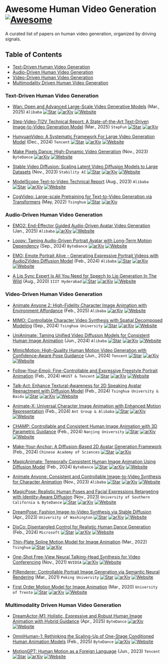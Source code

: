 # Awesome Human Video Generation [![Awesome](https://awesome.re/badge.svg)](https://awesome.re)

A curated list of papers on human video generation, organized by driving signals.

## Table of Contents

- [Text-Driven Human Video Generation](#text-driven-human-video-generation)
- [Audio-Driven Human Video Generation](#audio-driven-human-video-generation)
- [Video-Driven Human Video Generation](#video-driven-human-video-generation)
- [Multimodality Driven Human Video Generation](#multimodality-driven-human-video-generation)

### Text-Driven Human Video Generation

- [Wan: Open and Advanced Large-Scale Video Generative Models](https://arxiv.org/abs/2503.20314) (Mar., 2025) `Alibaba` [![Star](https://img.shields.io/github/stars/Wan-Video/Wan2.1.svg?style=social&label=Star)](https://github.com/Wan-Video/Wan2.1) [![arXiv](https://img.shields.io/badge/arXiv-b31b1b.svg)](https://arxiv.org/abs/2503.20314) [![Website](https://img.shields.io/badge/website-598BFF)](https://wan.video/)

- [Step-Video-TI2V Technical Report: A State-of-the-Art Text-Driven Image-to-Video Generation Model](https://arxiv.org/abs/2503.11251) (Mar., 2025) `StepFun` [![Star](https://img.shields.io/github/stars/stepfun-ai/Step-Video-TI2V.svg?style=social&label=Star)](https://github.com/stepfun-ai/Step-Video-TI2V) [![arXiv](https://img.shields.io/badge/arXiv-b31b1b.svg)](https://arxiv.org/abs/2503.11251)

- [HunyuanVideo: A Systematic Framework For Large Video Generation Model](https://arxiv.org/abs/2412.03603) (Dec., 2024) `Tencent` [![Star](https://img.shields.io/github/stars/Tencent/HunyuanVideo.svg?style=social&label=Star)](https://github.com/Tencent/HunyuanVideo) [![arXiv](https://img.shields.io/badge/arXiv-b31b1b.svg)](https://arxiv.org/abs/2412.03603) [![Website](https://img.shields.io/badge/website-598BFF)](https://aivideo.hunyuan.tencent.com/)

- [Make Pixels Dance: High-Dynamic Video Generation](https://arxiv.org/abs/2311.10982) (Nov., 2023) `ByteDance` [![arXiv](https://img.shields.io/badge/arXiv-b31b1b.svg)](https://arxiv.org/abs/2311.10982) [![Website](https://img.shields.io/badge/website-598BFF)](https://makepixelsdance.github.io/)

- [Stable Video Diffusion: Scaling Latent Video Diffusion Models to Large Datasets](https://arxiv.org/abs/2311.15127) (Nov., 2023) `Stability AI` [![Star](https://img.shields.io/github/stars/Stability-AI/generative-models.svg?style=social&label=Star)](https://github.com/Stability-AI/generative-models) [![arXiv](https://img.shields.io/badge/arXiv-b31b1b.svg)](https://arxiv.org/abs/2311.15127) [![Website](https://img.shields.io/badge/website-598BFF)](https://stability.ai/research/stable-video-diffusion-scaling-latent-video-diffusion-models-to-large-datasets)

- [ModelScope Text-to-Video Technical Report](https://arxiv.org/abs/2308.06571) (Aug., 2023) `Alibaba` [![Star](https://img.shields.io/github/stars/modelscope/modelscope.svg?style=social&label=Star)](https://github.com/modelscope/modelscope) [![arXiv](https://img.shields.io/badge/arXiv-b31b1b.svg)](https://arxiv.org/abs/2308.06571) [![Website](https://img.shields.io/badge/website-598BFF)](https://modelscope.cn/models/damo/text-to-video-synthesis/summary)

- [CogVideo: Large-scale Pretraining for Text-to-Video Generation via Transformers](https://arxiv.org/abs/2205.15868) (May, 2022) `Tsinghua` [![Star](https://img.shields.io/github/stars/THUDM/CogVideo.svg?style=social&label=Star)](https://github.com/THUDM/CogVideo) [![arXiv](https://img.shields.io/badge/arXiv-b31b1b.svg)](https://arxiv.org/abs/2205.15868)

### Audio-Driven Human Video Generation


- [EMO2: End-Effector Guided Audio-Driven Avatar Video Generation](https://arxiv.org/abs/2501.10687) (Jan., 2025) `Alibaba` [![arXiv](https://img.shields.io/badge/arXiv-b31b1b.svg)](https://arxiv.org/abs/2501.10687) [![Website](https://img.shields.io/badge/website-598BFF)](https://humanaigc.github.io/emote-portrait-alive-2/)

- [Loopy: Taming Audio-Driven Portrait Avatar with Long-Term Motion Dependency](https://arxiv.org/abs/2409.02634) (Sep., 2024) `ByteDance` [![arXiv](https://img.shields.io/badge/arXiv-b31b1b.svg)](https://arxiv.org/abs/2409.02634) [![Website](https://img.shields.io/badge/website-598BFF)](https://loopyavatar.github.io/)

- [EMO: Emote Portrait Alive - Generating Expressive Portrait Videos with Audio2Video Diffusion Model](https://arxiv.org/abs/2402.17485) (Feb., 2024) `Alibaba` [![Star](https://img.shields.io/github/stars/HumanAIGC/EMO.svg?style=social&label=Star)](https://github.com/HumanAIGC/EMO) [![arXiv](https://img.shields.io/badge/arXiv-b31b1b.svg)](https://arxiv.org/abs/2402.17485) [![Website](https://img.shields.io/badge/website-598BFF)](https://humanaigc.github.io/emote-portrait-alive/)

- [A Lip Sync Expert Is All You Need for Speech to Lip Generation In The Wild](https://arxiv.org/abs/2008.10010) (Aug., 2020) `IIIT Hyderabad` [![Star](https://img.shields.io/github/stars/Rudrabha/Wav2Lip.svg?style=social&label=Star)](https://github.com/Rudrabha/Wav2Lip) [![arXiv](https://img.shields.io/badge/arXiv-b31b1b.svg)](https://arxiv.org/abs/2008.10010) [![Website](https://img.shields.io/badge/website-598BFF)](https://sync.so/)

### Video-Driven Human Video Generation

- [Animate Anyone 2: High-Fidelity Character Image Animation with Environment Affordance](https://arxiv.org/abs/2502.06145) (Feb., 2025) `Alibaba` [![arXiv](https://img.shields.io/badge/arXiv-b31b1b.svg)](https://arxiv.org/abs/2502.06145) [![Website](https://img.shields.io/badge/website-598BFF)](https://humanaigc.github.io/animate-anyone-2/)

- [MIMO: Controllable Character Video Synthesis with Spatial Decomposed Modeling](https://arxiv.org/abs/2409.16160) (Sep., 2024) `Tsinghua University` [![Star](https://img.shields.io/github/stars/menyifang/MIMO.svg?style=social&label=Star)](https://github.com/menyifang/MIMO) [![arXiv](https://img.shields.io/badge/arXiv-b31b1b.svg)](https://arxiv.org/abs/2409.16160) [![Website](https://img.shields.io/badge/website-598BFF)](https://menyifang.github.io/projects/MIMO/index.html)

- [UniAnimate: Taming Unified Video Diffusion Models for Consistent Human Image Animation](https://arxiv.org/abs/2406.01188) (Jun., 2024) `Alibaba` [![Star](https://img.shields.io/github/stars/ali-vilab/UniAnimate.svg?style=social&label=Star)](https://github.com/ali-vilab/UniAnimate) [![arXiv](https://img.shields.io/badge/arXiv-b31b1b.svg)](https://arxiv.org/abs/2406.01188) [![Website](https://img.shields.io/badge/website-598BFF)](https://unianimate.github.io/)

- [MimicMotion: High-Quality Human Motion Video Generation with Confidence-Aware Pose Guidance](https://arxiv.org/abs/2406.19680) (Jun., 2024) `Tencent` [![Star](https://img.shields.io/github/stars/tencent/MimicMotion.svg?style=social&label=Star)](https://github.com/tencent/MimicMotion) [![arXiv](https://img.shields.io/badge/arXiv-b31b1b.svg)](https://arxiv.org/abs/2406.19680) [![Website](https://img.shields.io/badge/website-598BFF)](https://tencent.github.io/MimicMotion/)

- [Follow-Your-Emoji: Fine-Controllable and Expressive Freestyle Portrait Animation](https://arxiv.org/abs/2406.01900) (Feb., 2024) `HKUST & Tencent` [![Star](https://img.shields.io/github/stars/mayuelala/FollowYourEmoji.svg?style=social&label=Star)](https://github.com/mayuelala/FollowYourEmoji) [![arXiv](https://img.shields.io/badge/arXiv-b31b1b.svg)](https://arxiv.org/abs/2406.01900) [![Website](https://img.shields.io/badge/website-598BFF)](https://follow-your-emoji.github.io/)

- [Talk-Act: Enhance Textural-Awareness for 2D Speaking Avatar Reenactment with Diffusion Model](https://arxiv.org/abs/2410.10696) (Feb., 2024) `Tsinghua University & Baidu` [![Star](https://img.shields.io/github/stars/HumanAIGC/Talk-Act.svg?style=social&label=Star)](https://github.com/HumanAIGC/Talk-Act) [![arXiv](https://img.shields.io/badge/arXiv-b31b1b.svg)](https://arxiv.org/abs/2410.10696) [![Website](https://img.shields.io/badge/website-598BFF)](https://guanjz20.github.io/projects/TALK-Act/)

- [Animate-X: Universal Character Image Animation with Enhanced Motion Representation](https://arxiv.org/abs/2410.10306) (Feb., 2024) `Ant Group & Alibaba` [![Star](https://img.shields.io/github/stars/antgroup/animate-x.svg?style=social&label=Star)](https://github.com/antgroup/animate-x) [![arXiv](https://img.shields.io/badge/arXiv-b31b1b.svg)](https://arxiv.org/abs/2410.10306) [![Website](https://img.shields.io/badge/website-598BFF)](https://lucaria-academy.github.io/Animate-X/)

- [CHAMP: Controllable and Consistent Human Image Animation with 3D Parametric Guidance](https://arxiv.org/abs/2403.14781) (Feb., 2024) `Nanjing University` [![Star](https://img.shields.io/github/stars/fudan-generative-vision/champ.svg?style=social&label=Star)](https://github.com/fudan-generative-vision/champ) [![arXiv](https://img.shields.io/badge/arXiv-b31b1b.svg)](https://arxiv.org/abs/2403.14781) [![Website](https://img.shields.io/badge/website-598BFF)](https://fudan-generative-vision.github.io/champ/#/)

- [Make-Your-Anchor: A Diffusion-Based 2D Avatar Generation Framework](https://arxiv.org/abs/2403.16510) (Feb., 2024) `Chinese Academy of Sciences` [![Star](https://img.shields.io/github/stars/ICTMCG/Make-Your-Anchor.svg?style=social&label=Star)](https://github.com/ICTMCG/Make-Your-Anchor) [![arXiv](https://img.shields.io/badge/arXiv-b31b1b.svg)](https://arxiv.org/abs/2403.16510)

- [MagicAnimate: Temporally Consistent Human Image Animation Using Diffusion Model](https://arxiv.org/abs/2311.16498) (Feb., 2024) `ByteDance` [![Star](https://img.shields.io/github/stars/magic-research/magic-animate.svg?style=social&label=Star)](https://github.com/magic-research/magic-animate) [![arXiv](https://img.shields.io/badge/arXiv-b31b1b.svg)](https://arxiv.org/abs/2311.16498) [![Website](https://img.shields.io/badge/website-598BFF)](https://showlab.github.io/magicanimate/)

- [Animate Anyone: Consistent and Controllable Image-to-Video Synthesis for Character Animation](https://arxiv.org/abs/2311.17117) (Nov., 2023) `Alibaba` [![Star](https://img.shields.io/github/stars/HumanAIGC/AnimateAnyone.svg?style=social&label=Star)](https://github.com/HumanAIGC/AnimateAnyone) [![arXiv](https://img.shields.io/badge/arXiv-b31b1b.svg)](https://arxiv.org/abs/2311.17117) [![Website](https://img.shields.io/badge/website-598BFF)](https://humanaigc.github.io/animate-anyone/)

- [MagicPose: Realistic Human Poses and Facial Expressions Retargeting with Identity-Aware Diffusion](https://arxiv.org/abs/2311.12052) (Nov., 2023) `University of Southern California & ByteDance` [![Star](https://img.shields.io/github/stars/Boese0601/MagicDance.svg?style=social&label=Star)](https://github.com/Boese0601/MagicDance) [![arXiv](https://img.shields.io/badge/arXiv-b31b1b.svg)](https://arxiv.org/abs/2311.12052) [![Website](https://img.shields.io/badge/website-598BFF)](https://humanaigc.github.io/magicpose/)

- [DreamPose: Fashion Image-to-Video Synthesis via Stable Diffusion](https://arxiv.org/abs/2304.06025) (Apr., 2023) `University of Washington` [![Star](https://img.shields.io/github/stars/johannakarras/DreamPose.svg?style=social&label=Star)](https://github.com/johannakarras/DreamPose) [![arXiv](https://img.shields.io/badge/arXiv-b31b1b.svg)](https://arxiv.org/abs/2304.06025) [![Website](https://img.shields.io/badge/website-598BFF)](https://grail.cs.washington.edu/projects/dreampose/)

- [DisCo: Disentangled Control for Realistic Human Dance Generation](https://arxiv.org/abs/2307.00040) (Feb., 2024) `Microsoft` [![Star](https://img.shields.io/github/stars/Wangt-CN/DisCo.svg?style=social&label=Star)](https://github.com/Wangt-CN/DisCo) [![arXiv](https://img.shields.io/badge/arXiv-b31b1b.svg)](https://arxiv.org/abs/2307.00040) [![Website](https://img.shields.io/badge/website-598BFF)](https://disco-dance.github.io/)

- [Thin-Plate Spline Motion Model for Image Animation](https://arxiv.org/abs/2203.14367) (Mar., 2022) `Tsinghua` [![Star](https://img.shields.io/github/stars/yoyo-nb/Thin-Plate-Spline-Motion-Model.svg?style=social&label=Star)](https://github.com/yoyo-nb/Thin-Plate-Spline-Motion-Model) [![arXiv](https://img.shields.io/badge/arXiv-b31b1b.svg)](https://arxiv.org/abs/2203.14367)

- [One-Shot Free-View Neural Talking-Head Synthesis for Video Conferencing](https://arxiv.org/abs/2011.15126) (Nov., 2021) `NVIDIA` [![arXiv](https://img.shields.io/badge/arXiv-b31b1b.svg)](https://arxiv.org/abs/2011.15126) [![Website](https://img.shields.io/badge/website-598BFF)](https://nvlabs.github.io/face-vid2vid/)

- [PiRenderer: Controllable Portrait Image Generation via Semantic Neural Rendering](https://arxiv.org/abs/2109.08379) (Mar., 2021) `Peking University` [![Star](https://img.shields.io/github/stars/RenYurui/PIRender.svg?style=social&label=Star)](https://github.com/RenYurui/PIRender) [![arXiv](https://img.shields.io/badge/arXiv-b31b1b.svg)](https://arxiv.org/abs/2109.08379) [![Website](https://img.shields.io/badge/website-598BFF)](https://renyurui.github.io/PiRenderer/)

- [First Order Motion Model for Image Animation](https://arxiv.org/abs/2003.00196) (Mar., 2020) `University of Trento` [![Star](https://img.shields.io/github/stars/AliaksandrSiarohin/first-order-model.svg?style=social&label=Star)](https://github.com/AliaksandrSiarohin/first-order-model) [![arXiv](https://img.shields.io/badge/arXiv-b31b1b.svg)](https://arxiv.org/abs/2003.00196) [![Website](https://img.shields.io/badge/website-598BFF)](https://aliaksandrsiarohin.github.io/first-order-model-website/)

### Multimodality Driven Human Video Generation


- [DreamActor-M1: Holistic, Expressive and Robust Human Image Animation with Hybrid Guidance](https://arxiv.org/abs/2504.01724) (Apr., 2025) `ByteDance` [![arXiv](https://img.shields.io/badge/arXiv-b31b1b.svg)](https://arxiv.org/abs/2504.01724) [![Website](https://img.shields.io/badge/website-598BFF)](https://grisoon.github.io/DreamActor-M1/)

- [OmniHuman-1: Rethinking the Scaling-Up of One-Stage Conditioned Human Animation Models](https://arxiv.org/abs/2502.01061) (Feb., 2025) `ByteDance` [![arXiv](https://img.shields.io/badge/arXiv-b31b1b.svg)](https://arxiv.org/abs/2502.01061) [![Website](https://img.shields.io/badge/website-598BFF)](https://omnihuman-lab.github.io/)

- [MotionGPT: Human Motion as a Foreign Language](https://arxiv.org/abs/2306.14795) (Jun., 2023) `Tencent` [![Star](https://img.shields.io/github/stars/OpenMotionLab/MotionGPT.svg?style=social&label=Star)](https://github.com/OpenMotionLab/MotionGPT) [![arXiv](https://img.shields.io/badge/arXiv-b31b1b.svg)](https://arxiv.org/abs/2306.14795) [![Website](https://img.shields.io/badge/website-598BFF)](https://motion-gpt.github.io/)